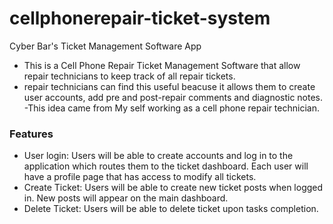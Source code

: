 # cellphonerepair-ticket-system
Cyber Bar's Ticket Management Software App
- This is a Cell Phone Repair Ticket Management Software that allow repair technicians to keep track of all repair tickets. 
- repair technicians can find this useful beacuse it allows them to create user accounts, add pre and post-repair comments and diagnostic notes.
-This idea came from My self working as a cell phone repair technician.
### Features
- User login: Users will be able to create accounts and log in to the application which routes them to the ticket dashboard. Each user will have a profile page that has access to modify all tickets.
- Create Ticket: Users will be able to create new ticket posts when logged in. New posts will appear on the main dashboard.
- Delete Ticket: Users will be able to delete ticket upon tasks completion.